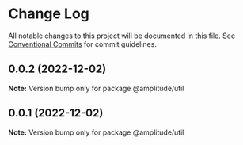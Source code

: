 # Change Log

All notable changes to this project will be documented in this file.
See [Conventional Commits](https://conventionalcommits.org) for commit guidelines.

## 0.0.2 (2022-12-02)

**Note:** Version bump only for package @amplitude/util





## 0.0.1 (2022-12-02)

**Note:** Version bump only for package @amplitude/util
